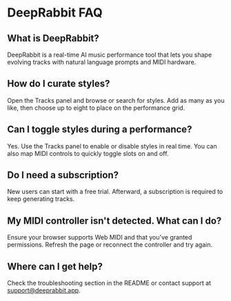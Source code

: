 # DeepRabbit FAQ

## What is DeepRabbit?
DeepRabbit is a real-time AI music performance tool that lets you shape evolving tracks with natural language prompts and MIDI hardware.

## How do I curate styles?
Open the Tracks panel and browse or search for styles. Add as many as you like, then choose up to eight to place on the performance grid.

## Can I toggle styles during a performance?
Yes. Use the Tracks panel to enable or disable styles in real time. You can also map MIDI controls to quickly toggle slots on and off.

## Do I need a subscription?
New users can start with a free trial. Afterward, a subscription is required to keep generating tracks.

## My MIDI controller isn't detected. What can I do?
Ensure your browser supports Web MIDI and that you've granted permissions. Refresh the page or reconnect the controller and try again.

## Where can I get help?
Check the troubleshooting section in the README or contact support at support@deeprabbit.app.
